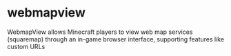 # webmapview
WebmapView allows Minecraft players to view web map services (squaremap) through an in-game browser interface, supporting features like custom URLs

